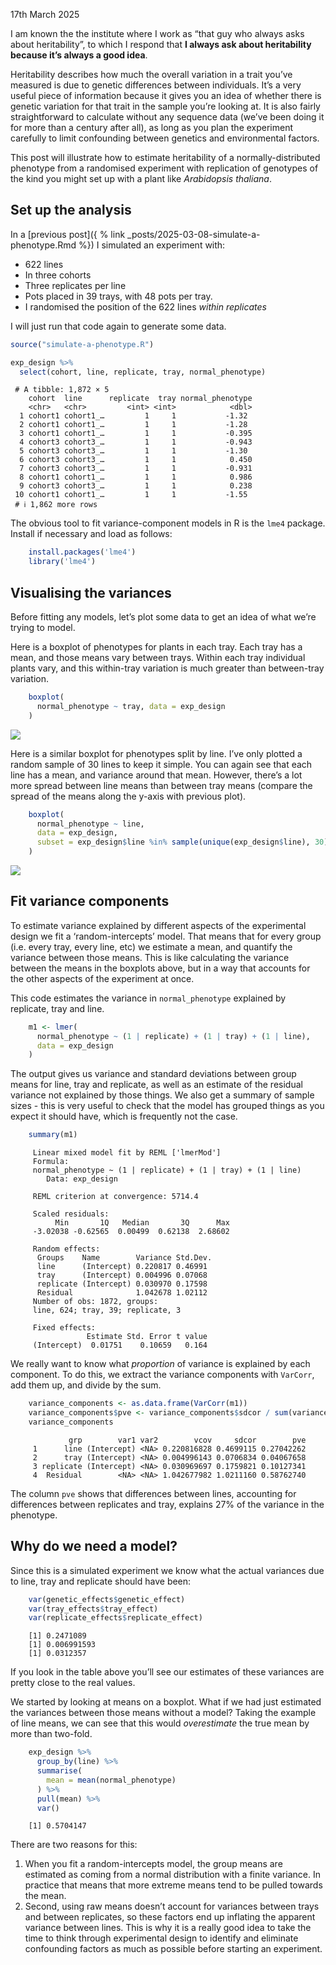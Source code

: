 17th March 2025

I am known the the institute where I work as “that guy who always asks
about heritability”, to which I respond that **I always ask about
heritability because it’s always a good idea**.

Heritability describes how much the overall variation in a trait you’ve
measured is due to genetic differences between individuals. It’s a very
useful piece of information because it gives you an idea of whether
there is genetic variation for that trait in the sample you’re looking
at. It is also fairly straightforward to calculate without any sequence
data (we’ve been doing it for more than a century after all), as long as
you plan the experiment carefully to limit confounding between genetics
and environmental factors.

This post will illustrate how to estimate heritability of a
normally-distributed phenotype from a randomised experiment with
replication of genotypes of the kind you might set up with a plant like *Arabidopsis thaliana*.

## Set up the analysis

In a [previous
post]({ % link _posts/2025-03-08-simulate-a-phenotype.Rmd %}) I simulated an experiment with:

-   622 lines
-   In three cohorts
-   Three replicates per line
-   Pots placed in 39 trays, with 48 pots per tray.
-   I randomised the position of the 622 lines *within replicates*

I will just run that code again to generate some data.

```r
source("simulate-a-phenotype.R")

exp_design %>% 
  select(cohort, line, replicate, tray, normal_phenotype)
```
```
 # A tibble: 1,872 × 5
    cohort  line      replicate  tray normal_phenotype
    <chr>   <chr>         <int> <int>            <dbl>
  1 cohort1 cohort1_…         1     1           -1.32 
  2 cohort1 cohort1_…         1     1           -1.28 
  3 cohort1 cohort1_…         1     1           -0.395
  4 cohort3 cohort3_…         1     1           -0.943
  5 cohort3 cohort3_…         1     1           -1.30 
  6 cohort3 cohort3_…         1     1            0.450
  7 cohort3 cohort3_…         1     1           -0.931
  8 cohort1 cohort1_…         1     1            0.986
  9 cohort3 cohort3_…         1     1            0.238
 10 cohort1 cohort1_…         1     1           -1.55 
 # ℹ 1,862 more rows
```

The obvious tool to fit variance-component models in R is the `lme4` package. Install if necessary and load as follows:
```r
    install.packages('lme4')
    library('lme4')
```

## Visualising the variances

Before fitting any models, let’s plot some data to get an idea of what we’re trying to model.

Here is a boxplot of phenotypes for plants in each tray. Each tray has a mean, and those means vary between trays. Within each tray individual plants vary, and this within-tray variation is much greater than between-tray variation.
```r
    boxplot(
      normal_phenotype ~ tray, data = exp_design
    )
```
![](2025-03-17-estimate-H2_files/figure-markdown_strict/unnamed-chunk-3-1.png)

Here is a similar boxplot for phenotypes split by line. I’ve only
plotted a random sample of 30 lines to keep it simple. You can again see
that each line has a mean, and variance around that mean. However,
there’s a lot more spread between line means than between tray means
(compare the spread of the means along the y-axis with previous plot).
```r
    boxplot(
      normal_phenotype ~ line,
      data = exp_design,
      subset = exp_design$line %in% sample(unique(exp_design$line), 30)
    )
```
![](2025-03-17-estimate-H2_files/figure-markdown_strict/unnamed-chunk-4-1.png)

## Fit variance components

To estimate variance explained by different aspects of the experimental
design we fit a ‘random-intercepts’ model. That means that for every
group (i.e. every tray, every line, etc) we estimate a mean, and
quantify the variance between those means. This is like calculating the
variance between the means in the boxplots above, but in a way that
accounts for the other aspects of the experiment at once.

This code estimates the variance in `normal_phenotype` explained by
replicate, tray and line.
```r
    m1 <- lmer(
      normal_phenotype ~ (1 | replicate) + (1 | tray) + (1 | line), 
      data = exp_design
    )
```
The output gives us variance and standard deviations between group means
for line, tray and replicate, as well as an estimate of the residual
variance not explained by those things. We also get a summary of sample
sizes - this is very useful to check that the model has grouped things
as you expect it should have, which is frequently not the case.
```r
    summary(m1)
```
```
     Linear mixed model fit by REML ['lmerMod']
     Formula: 
     normal_phenotype ~ (1 | replicate) + (1 | tray) + (1 | line)
        Data: exp_design
     
     REML criterion at convergence: 5714.4
     
     Scaled residuals: 
          Min       1Q   Median       3Q      Max 
     -3.02038 -0.62565  0.00499  0.62138  2.68602 
     
     Random effects:
      Groups    Name        Variance Std.Dev.
      line      (Intercept) 0.220817 0.46991 
      tray      (Intercept) 0.004996 0.07068 
      replicate (Intercept) 0.030970 0.17598 
      Residual              1.042678 1.02112 
     Number of obs: 1872, groups:  
     line, 624; tray, 39; replicate, 3
     
     Fixed effects:
                 Estimate Std. Error t value
     (Intercept)  0.01751    0.10659   0.164
```
We really want to know what *proportion* of variance is explained by
each component. To do this, we extract the variance components with
`VarCorr`, add them up, and divide by the sum.
```r
    variance_components <- as.data.frame(VarCorr(m1))
    variance_components$pve <- variance_components$sdcor / sum(variance_components$sdcor)
    variance_components
```

```
             grp        var1 var2        vcov     sdcor        pve
     1      line (Intercept) <NA> 0.220816828 0.4699115 0.27042262
     2      tray (Intercept) <NA> 0.004996143 0.0706834 0.04067658
     3 replicate (Intercept) <NA> 0.030969697 0.1759821 0.10127341
     4  Residual        <NA> <NA> 1.042677982 1.0211160 0.58762740
```

The column `pve` shows that differences between lines, accounting for
differences between replicates and tray, explains 27% of the variance in
the phenotype.

## Why do we need a model?

Since this is a simulated experiment we know what the actual variances
due to line, tray and replicate should have been:
```r
    var(genetic_effects$genetic_effect)
    var(tray_effects$tray_effect)
    var(replicate_effects$replicate_effect)
```
```
    [1] 0.2471089
    [1] 0.006991593
    [1] 0.0312357
```

If you look in the table above you’ll see our estimates of these
variances are pretty close to the real values.

We started by looking at means on a boxplot. What if we had just
estimated the variances between those means without a model? Taking the
example of line means, we can see that this would *overestimate* the
true mean by more than two-fold.

```r
    exp_design %>%
      group_by(line) %>%
      summarise(
        mean = mean(normal_phenotype)
      ) %>%
      pull(mean) %>%
      var()
```
```
    [1] 0.5704147
```

There are two reasons for this:

1.  When you fit a random-intercepts model, the group means are
    estimated as coming from a normal distribution with a finite
    variance. In practice that means that more extreme means tend to be
    pulled towards the mean.
2.  Second, using raw means doesn’t account for variances between trays
    and between replicates, so these factors end up inflating the
    apparent variance between lines. This is why it is a really good
    idea to take the time to think through experimental design to
    identify and eliminate confounding factors as much as possible
    before starting an experiment.
